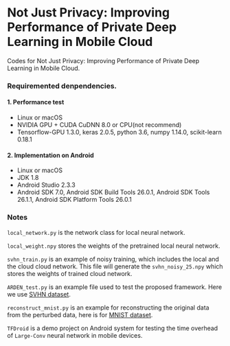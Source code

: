 # Not Just Privacy: Improving Performance of Private Deep Learning in Mobile Cloud

Codes for Not Just Privacy: Improving Performance of Private Deep Learning in Mobile Cloud. 

### Requiremented denpendencies.

#### 1. Performance test
- Linux or macOS
- NVIDIA GPU + CUDA CuDNN 8.0 or CPU(not recommend)
- Tensorflow-GPU 1.3.0, keras 2.0.5, python 3.6, numpy 1.14.0, scikit-learn 0.18.1

#### 2. Implementation on Android
- Linux or macOS
- JDK 1.8
- Android Studio 2.3.3
- Android SDK 7.0, Android SDK Build Tools 26.0.1, Android SDK Tools 26.1.1, Android SDK Platform Tools 26.0.1

### Notes
`local_network.py` is the network class for local neural network.

`local_weight.npy` stores the weights of the pretrained local neural network.

`svhn_train.py` is an example of noisy training, which includes the local and the cloud cloud network. This file will generate the `svhn_noisy_25.npy` which stores the weights of trained cloud network. 

`ARDEN_test.py` is an example file used to test the proposed framework. Here we use [SVHN dataset](http://ufldl.stanford.edu/housenumbers/).

`reconstruct_mnist.py` is an example for reconstructing the original data from the perturbed data, here is for [MNIST dataset](http://yann.lecun.com/exdb/mnist/).

`TFDroid` is a demo project on Android system for testing the time overhead of `Large-Conv` neural network in mobile devices.
